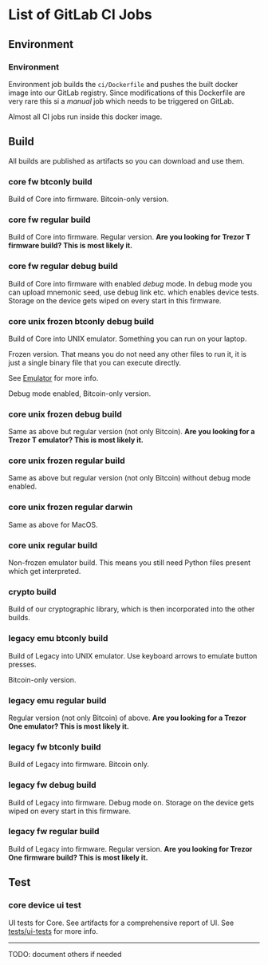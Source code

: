 # List of GitLab CI Jobs

## Environment

### Environment

Environment job builds the `ci/Dockerfile` and pushes the built docker image
into our GitLab registry. Since modifications of this Dockerfile are very rare
this si a _manual_ job which needs to be triggered on GitLab.

Almost all CI jobs run inside this docker image.

## Build

All builds are published as artifacts so you can download and use them.

### core fw btconly build

Build of Core into firmware. Bitcoin-only version.

### core fw regular build

Build of Core into firmware. Regular version. **Are you looking for Trezor T firmware
build? This is most likely it.**

### core fw regular debug build

Build of Core into firmware with enabled _debug_ mode. In debug mode you can
upload mnemonic seed, use debug link etc. which enables device tests. Storage
on the device gets wiped on every start in this firmware.

### core unix frozen btconly debug build

Build of Core into UNIX emulator. Something you can run on your laptop.

Frozen version. That means you do not need any other files to run it, it is just
a single binary file that you can execute directly.

See [Emulator](../core/emulator/index.md) for more info.

Debug mode enabled, Bitcoin-only version.

### core unix frozen debug build

Same as above but regular version (not only Bitcoin). **Are you looking for a Trezor T
emulator? This is most likely it.**

### core unix frozen regular build

Same as above but regular version (not only Bitcoin) without debug mode enabled.

### core unix frozen regular darwin

Same as above for MacOS.

### core unix regular build

Non-frozen emulator build. This means you still need Python files present which get
interpreted.

### crypto build

Build of our cryptographic library, which is then incorporated into the other builds.

### legacy emu btconly build

Build of Legacy into UNIX emulator. Use keyboard arrows to emulate button presses.

Bitcoin-only version.

### legacy emu regular build

Regular version (not only Bitcoin) of above. **Are you looking for a Trezor One
emulator? This is most likely it.**

### legacy fw btconly build

Build of Legacy into firmware. Bitcoin only.

### legacy fw debug build

Build of Legacy into firmware. Debug mode on. Storage on the device gets wiped on every
start in this firmware.

### legacy fw regular build

Build of Legacy into firmware. Regular version. **Are you looking for Trezor One firmware
build? This is most likely it.**

## Test

### core device ui test

UI tests for Core. See artifacts for a comprehensive report of UI. See [tests/ui-tests](../tests/ui-tests.html#reports)
for more info.

---

TODO: document others if needed
